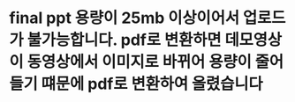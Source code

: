 # final ppt 용량이 25mb 이상이어서 업로드가 불가능합니다. pdf로 변환하면 데모영상이 동영상에서 이미지로 바뀌어 용량이 줄어들기 떄문에 pdf로 변환하여 올렸습니다
